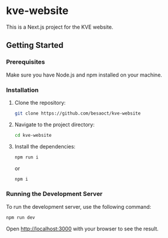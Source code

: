 # kve-website

This is a Next.js project for the KVE website.

## Getting Started

### Prerequisites

Make sure you have Node.js and npm installed on your machine.

### Installation

1. Clone the repository:

    ```bash
    git clone https://github.com/besaoct/kve-website
    ```

2. Navigate to the project directory:

    ```bash
    cd kve-website
    ```

3. Install the dependencies:

    ```bash
    npm run i
    ```

    or

    ```bash
    npm i
    ```

### Running the Development Server

To run the development server, use the following command:

```bash
npm run dev
```

Open [http://localhost:3000](http://localhost:3000) with your browser to see the result.
